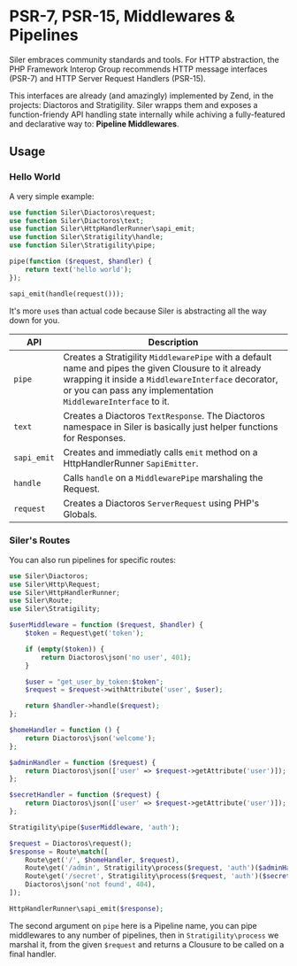 # PSR-7, PSR-15, Middlewares & Pipelines

Siler embraces community standards and tools. For HTTP abstraction, the PHP Framework Interop Group recommends HTTP message interfaces (PSR-7) and HTTP Server Request Handlers (PSR-15).

This interfaces are already (and amazingly) implemented by Zend, in the projects: Diactoros and Stratigility. Siler wrapps them and exposes a function-friendy API handling state internally while achiving a fully-featured and declarative way to: **Pipeline Middlewares**.

## Usage

### Hello World

A very simple example:

```php
use function Siler\Diactoros\request;
use function Siler\Diactoros\text;
use function Siler\HttpHandlerRunner\sapi_emit;
use function Siler\Stratigility\handle;
use function Siler\Stratigility\pipe;

pipe(function ($request, $handler) {
    return text('hello world');
});

sapi_emit(handle(request()));
```

It's more `use`s than actual code because Siler is abstracting all the way down for you.

| API | Description |
| --- | --- |
| `pipe` | Creates a Stratigility `MiddlewarePipe` with a default name and pipes the given Clousure to it already wrapping it inside a `MiddlewareInterface` decorator, or you can pass any implementation `MiddlewareInterface` to it. |
| `text` | Creates a Diactoros `TextResponse`. The Diactoros namespace in Siler is basically just helper functions for Responses. |
| `sapi_emit` | Creates and immediatly calls `emit` method on a HttpHandlerRunner `SapiEmitter`.
| `handle` | Calls `handle` on a `MiddlewarePipe` marshaling the Request. | 
| `request` | Creates a Diactoros `ServerRequest` using PHP's Globals. |

### Siler's Routes

You can also run pipelines for specific routes:

```php
use Siler\Diactoros;
use Siler\Http\Request;
use Siler\HttpHandlerRunner;
use Siler\Route;
use Siler\Stratigility;

$userMiddleware = function ($request, $handler) {
    $token = Request\get('token');

    if (empty($token)) {
        return Diactoros\json('no user', 401);
    }

    $user = "get_user_by_token:$token";
    $request = $request->withAttribute('user', $user);

    return $handler->handle($request);
};

$homeHandler = function () {
    return Diactoros\json('welcome');
};

$adminHandler = function ($request) {
    return Diactoros\json(['user' => $request->getAttribute('user')]);
};

$secretHandler = function ($request) {
    return Diactoros\json(['user' => $request->getAttribute('user')]);
};

Stratigility\pipe($userMiddleware, 'auth');

$request = Diactoros\request();
$response = Route\match([
    Route\get('/', $homeHandler, $request),
    Route\get('/admin', Stratigility\process($request, 'auth')($adminHandler), $request),
    Route\get('/secret', Stratigility\process($request, 'auth')($secretHandler), $request),
    Diactoros\json('not found', 404),
]);

HttpHandlerRunner\sapi_emit($response);
```

The second argument on `pipe` here is a Pipeline name, you can pipe middlewares to any number of pipelines, then in `Stratigility\process` we marshal it, from the given `$request` and returns a Clousure to be called on a final handler.
